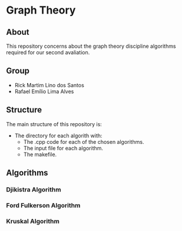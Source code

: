 # Graph Theory

## About
This repository concerns about the graph theory discipline algorithms required for our second avaliation.

## Group
* Rick Martim Lino dos Santos
* Rafael Emílio Lima Alves

## Structure
The main structure of this repository is: 
* The directory for each algorith with:
  * The .cpp code for each of the chosen algorithms.
  * The input file for each algorithm.
  * The makefile.


## Algorithms

### Djikistra Algorithm

### Ford Fulkerson Algorithm

### Kruskal Algorithm


